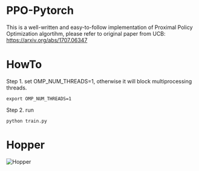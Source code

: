 # PPO-Pytorch
This is a well-written and easy-to-follow implementation of Proximal Policy Optimization algortihm, please refer to original paper
from UCB: https://arxiv.org/abs/1707.06347

# HowTo

Step 1. set OMP_NUM_THREADS=1, otherwise it will block multiprocessing threads.
```
export OMP_NUM_THREADS=1
```

Step 2. run
```
python train.py
```



# Hopper
![Hopper](res/Hopper.gif)
